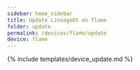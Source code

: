 ```yaml
---
sidebar: home_sidebar
title: Update LineageOS on flame
folder: update
permalink: /devices/flame/update
device: flame
---
```

{% include templates/device_update.md %}
